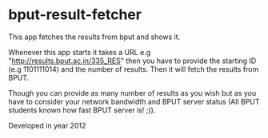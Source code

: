 bput-result-fetcher
===================

This app fetches the results from bput and shows it.

Whenever this app starts it takes a URL e.g "http://results.bput.ac.in/335_RES" then
you have to provide the starting ID (e.g 1101111014) and the number of results. Then it will
fetch the results from BPUT.

Though you can provide as many number of results as you wish but as you have to consider 
your network bandwidth and BPUT server status (All BPUT students known how fast BPUT server is! ;)).

Developed in year 2012
